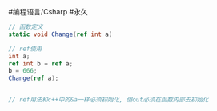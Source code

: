#编程语言/Csharp #永久 
```c#
// 函数定义
static void Change(ref int a)

// ref使用
int a;
ref int b = ref a;
b = 666;
Change(ref a);


// ref用法和c++中的&a一样必须初始化, 但out必须在函数内部去初始化

``` 
